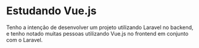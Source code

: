 # Estudando Vue.js
Tenho a intenção de desenvolver um projeto utilizando Laravel no backend, e tenho notado muitas pessoas utilizando Vue.js no frontend em conjunto com o Laravel.

